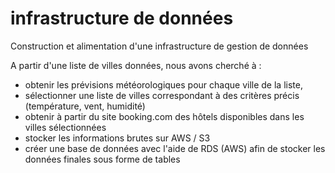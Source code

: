 # infrastructure de données
Construction et alimentation d'une infrastructure de gestion de données

A partir d'une liste de villes données, nous avons cherché à :
- obtenir les prévisions météorologiques pour chaque ville de la liste,
- sélectionner une liste de villes correspondant à des critères précis (température, vent, humidité)
- obtenir à partir du site booking.com des hôtels disponibles dans les villes sélectionnées
- stocker les informations brutes sur AWS / S3
- créer une base de données avec l'aide de RDS (AWS) afin de stocker les données finales sous forme de tables

